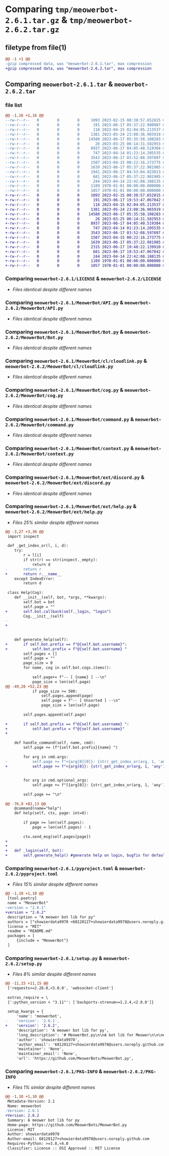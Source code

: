 # Comparing `tmp/meowerbot-2.6.1.tar.gz` & `tmp/meowerbot-2.6.2.tar.gz`

## filetype from file(1)

```diff
@@ -1 +1 @@
-gzip compressed data, was "meowerbot-2.6.1.tar", max compression
+gzip compressed data, was "meowerbot-2.6.2.tar", max compression
```

## Comparing `meowerbot-2.6.1.tar` & `meowerbot-2.6.2.tar`

### file list

```diff
@@ -1,16 +1,16 @@
--rw-r--r--   0        0        0     1093 2023-02-15 00:38:57.652815 meowerbot-2.6.1/LICENSE
--rw-r--r--   0        0        0      191 2023-06-17 05:37:22.980987 meowerbot-2.6.1/MeowerBot/__init__.py
--rw-r--r--   0        0        0      118 2023-04-15 02:04:05.213537 meowerbot-2.6.1/MeowerBot/_Commands.py
--rw-r--r--   0        0        0     1381 2023-05-24 23:08:36.965919 meowerbot-2.6.1/MeowerBot/API.py
--rw-r--r--   0        0        0    14580 2023-06-17 05:35:58.108283 meowerbot-2.6.1/MeowerBot/Bot.py
--rw-r--r--   0        0        0       26 2023-03-25 06:14:31.582953 meowerbot-2.6.1/MeowerBot/cl/__init__.py
--rw-r--r--   0        0        0     8937 2023-06-17 04:05:40.519304 meowerbot-2.6.1/MeowerBot/cl/cloudlink.py
--rw-r--r--   0        0        0      747 2023-04-14 01:23:14.205535 meowerbot-2.6.1/MeowerBot/cog.py
--rw-r--r--   0        0        0     3543 2023-06-17 03:52:08.597897 meowerbot-2.6.1/MeowerBot/command.py
--rw-r--r--   0        0        0     1507 2023-04-15 00:22:16.273775 meowerbot-2.6.1/MeowerBot/context.py
--rw-r--r--   0        0        0     1639 2023-06-17 05:37:22.981985 meowerbot-2.6.1/MeowerBot/ext/discord.py
--rw-r--r--   0        0        0     1941 2023-06-17 04:53:04.923013 meowerbot-2.6.1/MeowerBot/ext/help.py
--rw-r--r--   0        0        0      681 2023-06-17 05:37:22.981985 meowerbot-2.6.1/pyproject.toml
--rw-r--r--   0        0        0      244 2023-04-14 22:42:08.188135 meowerbot-2.6.1/README.md
--rw-r--r--   0        0        0     1109 1970-01-01 00:00:00.000000 meowerbot-2.6.1/setup.py
--rw-r--r--   0        0        0     1057 1970-01-01 00:00:00.000000 meowerbot-2.6.1/PKG-INFO
+-rw-r--r--   0        0        0     1093 2023-02-15 00:38:57.652815 meowerbot-2.6.2/LICENSE
+-rw-r--r--   0        0        0      191 2023-06-17 19:53:47.067042 meowerbot-2.6.2/MeowerBot/__init__.py
+-rw-r--r--   0        0        0      118 2023-04-15 02:04:05.213537 meowerbot-2.6.2/MeowerBot/_Commands.py
+-rw-r--r--   0        0        0     1381 2023-05-24 23:08:36.965919 meowerbot-2.6.2/MeowerBot/API.py
+-rw-r--r--   0        0        0    14580 2023-06-17 05:35:58.108283 meowerbot-2.6.2/MeowerBot/Bot.py
+-rw-r--r--   0        0        0       26 2023-03-25 06:14:31.582953 meowerbot-2.6.2/MeowerBot/cl/__init__.py
+-rw-r--r--   0        0        0     8937 2023-06-17 04:05:40.519304 meowerbot-2.6.2/MeowerBot/cl/cloudlink.py
+-rw-r--r--   0        0        0      747 2023-04-14 01:23:14.205535 meowerbot-2.6.2/MeowerBot/cog.py
+-rw-r--r--   0        0        0     3543 2023-06-17 03:52:08.597897 meowerbot-2.6.2/MeowerBot/command.py
+-rw-r--r--   0        0        0     1507 2023-04-15 00:22:16.273775 meowerbot-2.6.2/MeowerBot/context.py
+-rw-r--r--   0        0        0     1639 2023-06-17 05:37:22.981985 meowerbot-2.6.2/MeowerBot/ext/discord.py
+-rw-r--r--   0        0        0     2315 2023-06-17 19:48:22.139910 meowerbot-2.6.2/MeowerBot/ext/help.py
+-rw-r--r--   0        0        0      681 2023-06-17 19:53:47.067042 meowerbot-2.6.2/pyproject.toml
+-rw-r--r--   0        0        0      244 2023-04-14 22:42:08.188135 meowerbot-2.6.2/README.md
+-rw-r--r--   0        0        0     1109 1970-01-01 00:00:00.000000 meowerbot-2.6.2/setup.py
+-rw-r--r--   0        0        0     1057 1970-01-01 00:00:00.000000 meowerbot-2.6.2/PKG-INFO
```

### Comparing `meowerbot-2.6.1/LICENSE` & `meowerbot-2.6.2/LICENSE`

 * *Files identical despite different names*

### Comparing `meowerbot-2.6.1/MeowerBot/API.py` & `meowerbot-2.6.2/MeowerBot/API.py`

 * *Files identical despite different names*

### Comparing `meowerbot-2.6.1/MeowerBot/Bot.py` & `meowerbot-2.6.2/MeowerBot/Bot.py`

 * *Files identical despite different names*

### Comparing `meowerbot-2.6.1/MeowerBot/cl/cloudlink.py` & `meowerbot-2.6.2/MeowerBot/cl/cloudlink.py`

 * *Files identical despite different names*

### Comparing `meowerbot-2.6.1/MeowerBot/cog.py` & `meowerbot-2.6.2/MeowerBot/cog.py`

 * *Files identical despite different names*

### Comparing `meowerbot-2.6.1/MeowerBot/command.py` & `meowerbot-2.6.2/MeowerBot/command.py`

 * *Files identical despite different names*

### Comparing `meowerbot-2.6.1/MeowerBot/context.py` & `meowerbot-2.6.2/MeowerBot/context.py`

 * *Files identical despite different names*

### Comparing `meowerbot-2.6.1/MeowerBot/ext/discord.py` & `meowerbot-2.6.2/MeowerBot/ext/discord.py`

 * *Files identical despite different names*

### Comparing `meowerbot-2.6.1/MeowerBot/ext/help.py` & `meowerbot-2.6.2/MeowerBot/ext/help.py`

 * *Files 25% similar despite different names*

```diff
@@ -3,27 +3,30 @@
 import inspect
 
 def _get_index_or(l, i, d):
 	try:
 		r = l[i]
 		if str(r) == str(inspect._empty):
 			return d
-		return r
+		return r.__name__
 	except IndexError:
 		return d
 
 class Help(Cog):
 	def __init__(self, bot, *args, **kwargs):
 		self.bot = bot
 		self.page = ""
+		self.bot.callback(self._login, "login")
 		Cog.__init__(self)
-
+		
 		
 
 	def generate_help(self):
+		if self.bot.prefix == f"@{self.bot.username}":
+			self.bot.prefix = f"@{self.bot.username} "
 		self.pages = []
 		self.page = ""
 		page_size = 0
 		for name, cog in self.bot.cogs.items():
 
 			self.page+= f"-- [ {name} ] --\n"
 			page_size = len(self.page)
@@ -49,20 +52,23 @@
 			if page_size >= 500:
 				self.pages.append(page)
 				self.page = f"-- [ Unsorted ] --\n"
 				page_size = len(self.page)
 
 		self.pages.append(self.page)
 
+		if self.bot.prefix == f"@{self.bot.username} ":
+			self.bot.prefix = f"@{self.bot.username}"
+
 	
 	def handle_command(self, name, cmd):
 		self.page += (f"{self.bot.prefix}{name} ")
 
 		for arg in cmd.args:
-			self.page += f"<{arg[0][0]}: {str(_get_index_or(arg, 1, 'any'))}> "
+			self.page += f"<{arg[0]}: {str(_get_index_or(arg, 1, 'any'))}> "
 
 		
 		for arg in cmd.optional_args:
 			self.page += f"[{arg[0]}: {str(_get_index_or(arg, 1, 'any'))}: optional ] "
 		
 		self.page += "\n"
 
@@ -76,9 +82,13 @@
 	@command(name="help")
 	def help(self, ctx, page: int=0):
 
 		if page >= len(self.pages):
 			page = len(self.pages) - 1
 		
 		ctx.send_msg(self.pages[page])
+	
+
+	def _login(self, bot):
+		self.generate_help() #generate help on login, bugfix for default prefix and people being dumb
```

### Comparing `meowerbot-2.6.1/pyproject.toml` & `meowerbot-2.6.2/pyproject.toml`

 * *Files 15% similar despite different names*

```diff
@@ -1,10 +1,10 @@
 [tool.poetry]
 name = "MeowerBot"
-version = "2.6.1"
+version = "2.6.2"
 description = "A meower bot lib for py"
 authors = ["showierdata9978 <68120127+showierdata9978@users.noreply.github.com>"]
 license = "MIT"
 readme = "README.md"
 packages = [
     {include = "MeowerBot"}
 ]
```

### Comparing `meowerbot-2.6.1/setup.py` & `meowerbot-2.6.2/setup.py`

 * *Files 8% similar despite different names*

```diff
@@ -11,15 +11,15 @@
 ['requests>=2.28.0,<3.0.0', 'websocket-client']
 
 extras_require = \
 {':python_version < "3.11"': ['backports-strenum>=1.2.4,<2.0.0']}
 
 setup_kwargs = {
     'name': 'meowerbot',
-    'version': '2.6.1',
+    'version': '2.6.2',
     'description': 'A meower bot lib for py',
     'long_description': '# MeowerBot.py\n\nA bot lib for Meower\n\n\n## License\n\nsee [LICENSE](./LICENSE)\n\n\n## docs\n\nThe Docs are located [here](https://meowerbot-py.showierdata.tech/)\n\n\n## Quick Example\n\nlook at the [tests directory](./tests) for examples ',
     'author': 'showierdata9978',
     'author_email': '68120127+showierdata9978@users.noreply.github.com',
     'maintainer': 'None',
     'maintainer_email': 'None',
     'url': 'https://github.com/MeowerBots/MeowerBot.py',
```

### Comparing `meowerbot-2.6.1/PKG-INFO` & `meowerbot-2.6.2/PKG-INFO`

 * *Files 1% similar despite different names*

```diff
@@ -1,10 +1,10 @@
 Metadata-Version: 2.1
 Name: meowerbot
-Version: 2.6.1
+Version: 2.6.2
 Summary: A meower bot lib for py
 Home-page: https://github.com/MeowerBots/MeowerBot.py
 License: MIT
 Author: showierdata9978
 Author-email: 68120127+showierdata9978@users.noreply.github.com
 Requires-Python: >=3.8,<4.0
 Classifier: License :: OSI Approved :: MIT License
```

